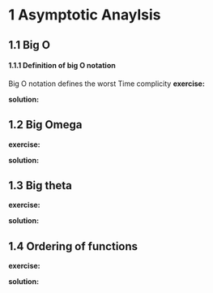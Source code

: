 # 1 **Asymptotic Anaylsis**
## 1.1 **Big O**
#### 1.1.1 Definition of big O notation
 Big O notation defines the worst Time complicity
**exercise:**

**solution:**

## 1.2 **Big Omega**

**exercise:**

**solution:**

## 1.3 **Big theta**

**exercise:**

**solution:**

## 1.4 **Ordering of functions**

**exercise:**

**solution:**
